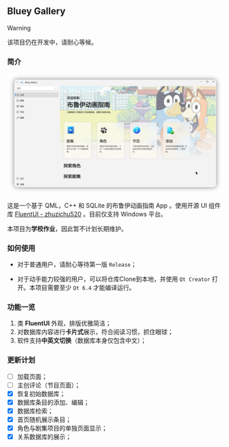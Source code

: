 ## Bluey Gallery

> [!warning]
> 该项目仍在开发中，请耐心等候。

### 简介

![Hero Page](bluey_gallery_zh.png)

这是一个基于 QML，C++ 和 SQLite 的布鲁伊动画指南 App 。使用开源 UI 组件库 [FluentUI - zhuzichu520](https://github.com/zhuzichu520/FluentUI) 。目前仅支持 Windows 平台。

本项目为**学校作业**，因此暂不计划长期维护。

### 如何使用

- 对于普通用户，请耐心等待第一版 `Release`；

- 对于动手能力较强的用户，可以将仓库Clone到本地，并使用 `Qt Creator` 打开。本项目需要至少 `Qt 6.4` 才能编译运行。

### 功能一览

1. 类 **FluentUI** 外观，排版优雅简洁；
2. 对数据库内容进行**卡片式**展示，符合阅读习惯，抓住眼球；
3. 软件支持**中英文切换**（数据库本身仅包含中文）；

### 更新计划

- [ ] 加载页面；
- [ ] 主创评论（节目页面）；
- [x] 恢复初始数据库；
- [x] 数据库条目的添加、编辑；
- [x] 数据库检索；
- [x] 首页随机展示条目；
- [x] 角色与剧集项目的单独页面显示；
- [x] 关系数据库的展示；

